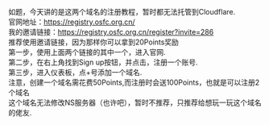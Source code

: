 如题，今天讲的是这两个域名的注册教程，暂时都无法托管到Cloudflare.<br>
官网地址：https://registry.osfc.org.cn/<br>
我的邀请链接：https://registry.osfc.org.cn/register?invite=286<br>
推荐使用邀请链接，因为那样你可以拿到20Points奖励<br>
第一步，使用上面两个链接的其中一个，进入官网.<br>
第二步，在右上角找到Sign up按钮，并点击，注册一个账号.<br>
第三步，进入仪表板，点+号添加一个域名.<br>注意，创建一个域名需花费50Points,而注册时会送100Points，也就是可以注册2个域名<br>
这个域名无法修改NS服务器（也许吧），暂时不推荐，只推荐给想玩一玩这个域名的佬友.